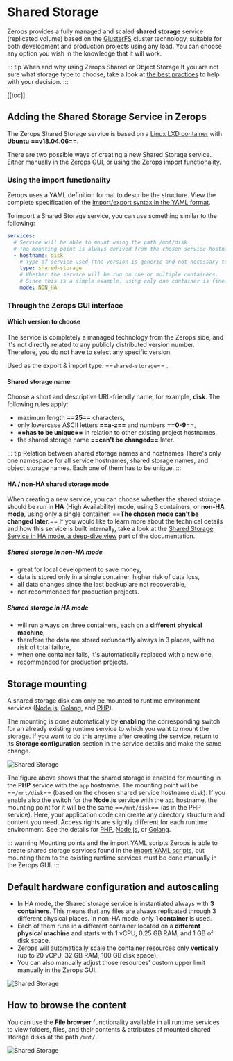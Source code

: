 # Shared Storage

Zerops provides a fully managed and scaled **shared storage** service (replicated volume) based on the [GlusterFS](https://docs.gluster.org) cluster technology, suitable for both development and production projects using any load. You can choose any option you wish in the knowledge that it will work.

<!-- markdownlint-disable DOCSMD004 -->
::: tip When and why using Zerops Shared or Object Storage
If you are not sure what storage type to choose, take a look at [the best practices](/knowledge-base/best-practices/when-and-why-use-shared-or-object-storage.html) to help with your decision.
:::
<!-- markdownlint-enable DOCSMD004 -->

[[toc]]

## Adding the Shared Storage Service in Zerops

The Zerops Shared Storage service is based on a [Linux LXD container](/documentation/overview/projects-and-services-structure.html#services-containers) with **Ubuntu** **==v18.04.06==**.

There are two possible ways of creating a new Shared Storage service. Either manually in the [Zerops GUI](#through-the-zerops-gui-interface), or using the Zerops [import functionality](/documentation/export-import/project-service-export-import.html#how-to-export-import-a-project).

### Using the import functionality

Zerops uses a YAML definition format to describe the structure. View the complete specification of the [import/export syntax in the YAML format](/documentation/export-import/project-service-export-import.html#used-yaml-specification).

To import a Shared Storage service, you can use something similar to the following:

```yaml
services:
  # Service will be able to mount using the path /mnt/disk
  # The mounting point is always derived from the chosen service hostname.
  - hostname: disk
    # Type of service used (the version is generic and not necessary to enter).
    type: shared-storage
    # Whether the service will be run on one or multiple containers.
    # Since this is a simple example, using only one container is fine.
    mode: NON_HA
```

### Through the Zerops GUI interface

#### Which version to choose

The service is completely a managed technology from the Zerops side, and it's not directly related to any publicly distributed version number. Therefore, you do not have to select any specific version.

Used as the export & import type: ==`shared-storage`== .

#### Shared storage name

Choose a short and descriptive URL-friendly name, for example, **disk**. The following rules apply:

* maximum length **==25==** characters,
* only lowercase ASCII letters **==a-z==** and numbers **==0-9==**,
* **==has to be unique==** in relation to other existing project hostnames,
* the shared storage name **==can't be changed==** later.

<!-- markdownlint-disable DOCSMD004 -->
::: tip Relation between shared storage names and hostnames
There's only one namespace for all service hostnames, shared storage names, and object storage names. Each one of them has to be unique.
:::
<!-- markdownlint-enable DOCSMD004 -->

#### HA / non-HA shared storage mode

When creating a new service, you can choose whether the shared storage should be run in **HA** (High Availability) mode, using 3 containers, or **non-HA mode**, using only a single container. ==**The chosen mode can't be changed later.**== If you would like to learn more about the technical details and how this service is built internally, take a look at the [Shared Storage Service in HA mode, a deep-dive view](/documentation/overview/how-zerops-works-inside/glusterfs-cluster-internally.html) part of the documentation.

##### Shared storage in non-HA mode

* great for local development to save money,
* data is stored only in a single container, higher risk of data loss,
* all data changes since the last backup are not recoverable,
* not recommended for production projects.

##### Shared storage in HA mode

* will run always on three containers, each on a **different physical machine**,
* therefore the data are stored redundantly always in 3 places, with no risk of total failure,
* when one container fails, it's automatically replaced with a new one,
* recommended for production projects.

## Storage mounting

A shared storage disk can only be mounted to runtime environment services ([Node.js](/documentation/services/runtimes/nodejs.html#accessing-a-zerops-shared-storage), [Golang](/documentation/services/runtimes/golang.html#accessing-a-zerops-shared-storage), and [PHP](/documentation/services/runtimes/php.html#accessing-a-zerops-shared-storage)).

The mounting is done automatically by **enabling** the corresponding switch for an already existing runtime service to which you want to mount the storage. If you want to do this anytime after creating the service, return to its **Storage configuration** section in the service details and make the same change.

![Shared Storage](./images/Mount-Shared-Storage.png "Mount a Shared Storage")

The figure above shows that the shared storage is enabled for mounting in the **PHP** service with the `app` hostname. The mounting point will be ==`/mnt/disk`== (based on the chosen shared service hostname `disk`). If you enable also the switch for the **Node.js** service with the `api` hostname, the mounting point for it will be the same ==`/mnt/disk`== (as in the PHP service). Here, your application code can create any directory structure and content you need. Access rights are slightly different for each runtime environment. See the details for [PHP](/documentation/services/runtimes/php.html#accessing-a-zerops-shared-storage), [Node.js](/documentation/services/runtimes/nodejs.html#accessing-a-zerops-shared-storage), or [Golang](/documentation/services/runtimes/golang.html#accessing-a-zerops-shared-storage).

<!-- markdownlint-disable DOCSMD004 -->
::: warning Mounting points and the import YAML scripts
Zerops is able to create shared storage services found in the [import YAML scripts](#using-the-import-functionality), but mounting them to the existing runtime services must be done manually in the Zerops GUI.
:::
<!-- markdownlint-enable DOCSMD004 -->

## Default hardware configuration and autoscaling

* In HA mode, the Shared storage service is instantiated always with **3 containers**. This means that any files are always replicated through 3 different physical places. In non-HA mode, only **1 container** is used.
* Each of them runs in a different container located on a **different physical machine** and starts with 1 vCPU, 0.25 GB RAM, and 1 GB of disk space.
* Zerops will automatically scale the container resources only **vertically** (up to 20 vCPU, 32 GB RAM, 100 GB disk space).
* You can also manually adjust those resources' custom upper limit manually in the Zerops GUI.

![Shared Storage](./images/Shared-Storage-Autoscaling-Vertical-Limits.png "Autoscaling Upper Limits")

## How to browse the content

You can use the **File browser** functionality available in all runtime services to view folders, files, and their contents & attributes of mounted shared storage disks at the path `/mnt/`.

![Shared Storage](./images/Mounted-Shared-Storage-Content.png "Mounted Shared Storage Content")
